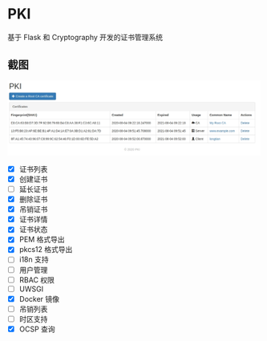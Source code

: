 # PKI

基于 Flask 和 Cryptography 开发的证书管理系统

## 截图

![screenshots-1](./screenshots/1.jpg)

- [x] 证书列表
- [x] 创建证书
- [ ] 延长证书
- [x] 删除证书
- [x] 吊销证书
- [x] 证书详情
- [x] 证书状态
- [x] PEM 格式导出
- [x] pkcs12 格式导出
- [ ] i18n 支持
- [ ] 用户管理
- [ ] RBAC 权限
- [ ] UWSGI
- [x] Docker 镜像
- [ ] 吊销列表
- [ ] 时区支持
- [x] OCSP 查询